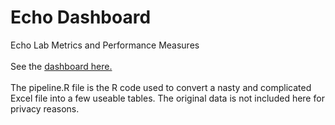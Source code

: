 # Echo Dashboard
Echo Lab Metrics and Performance Measures
</br>
</br>
See the [dashboard here.](https://nickpeckover.shinyapps.io/PSPHEchoLab/)
</br>
</br>
The pipeline.R file is the R code used to convert a nasty and complicated Excel file into a few useable tables. The original data is not included here for privacy reasons.
